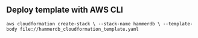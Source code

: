 
## Deploy template with AWS CLI

`
    aws cloudformation create-stack \
    --stack-name hammerdb \
    --template-body file://hammerdb_cloudformation_template.yaml
`